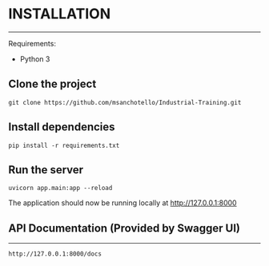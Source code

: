 # INSTALLATION
----------------------------------------------------------------------
Requirements:
- Python 3

## Clone the project
```
git clone https://github.com/msanchotello/Industrial-Training.git
```
## Install dependencies
```
pip install -r requirements.txt
```
## Run the server
```
uvicorn app.main:app --reload
```

The application should now be running locally at http://127.0.0.1:8000

## API Documentation (Provided by Swagger UI)
----------------------------------------------------------------------
```
http://127.0.0.1:8000/docs
```
